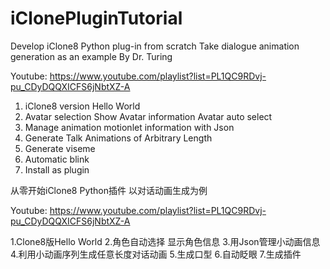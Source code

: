 # iClonePluginTutorial

Develop iClone8 Python plug-in from scratch
 Take dialogue animation generation as an example
 By Dr. Turing

 Youtube: https://www.youtube.com/playlist?list=PL1QC9RDvj-pu_CDyDQQXICFS6jNbtXZ-A

1.	iClone8 version Hello World
2.	Avatar selection
Show Avatar information
Avatar auto select
3.	Manage animation motionlet information with Json
4.	Generate Talk Animations of Arbitrary Length
5.	Generate viseme
6.	Automatic blink
7.	Install as plugin




 从零开始iClone8 Python插件
    以对话动画生成为例

Youtube: https://www.youtube.com/playlist?list=PL1QC9RDvj-pu_CDyDQQXICFS6jNbtXZ-A

1.Clone8版Hello World
2.角色自动选择
显示角色信息
3.用Json管理小动画信息
4.利用小动画序列生成任意长度对话动画
5.生成口型
6.自动眨眼
7.生成插件
